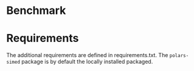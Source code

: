 # Benchmark

# Requirements
The additional requirements are defined in requirements.txt. The `polars-simed` package is by default the locally installed packaged. 